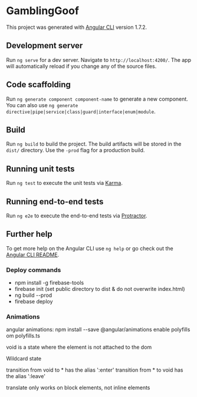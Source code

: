 # GamblingGoof

This project was generated with [Angular CLI](https://github.com/angular/angular-cli) version 1.7.2.

## Development server

Run `ng serve` for a dev server. Navigate to `http://localhost:4200/`. The app will automatically reload if you change any of the source files.

## Code scaffolding

Run `ng generate component component-name` to generate a new component. You can also use `ng generate directive|pipe|service|class|guard|interface|enum|module`.

## Build

Run `ng build` to build the project. The build artifacts will be stored in the `dist/` directory. Use the `-prod` flag for a production build.

## Running unit tests

Run `ng test` to execute the unit tests via [Karma](https://karma-runner.github.io).

## Running end-to-end tests

Run `ng e2e` to execute the end-to-end tests via [Protractor](http://www.protractortest.org/).

## Further help

To get more help on the Angular CLI use `ng help` or go check out the [Angular CLI README](https://github.com/angular/angular-cli/blob/master/README.md).


### Deploy commands
* npm install -g firebase-tools
* firebase init (set public directory to dist & do not overwrite index.html)
* ng build --prod
* firebase deploy



### Animations

angular animations:
npm install --save @angular/animations
enable polyfills om polyfills.ts

void is a state where the element is not attached to the dom

Wildcard state

transition from void to * has the alias ':enter'
transition from * to void has the alias ':leave'


translate only works on block elements, not inline elements
